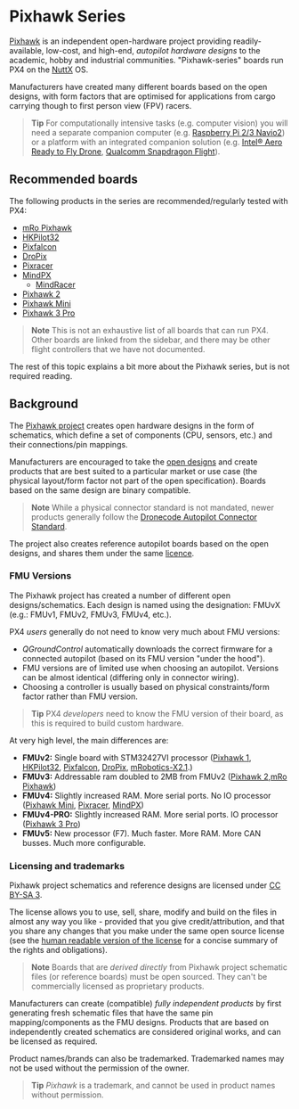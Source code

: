 # Pixhawk Series

[Pixhawk](https://pixhawk.org/) is an independent open-hardware project providing readily-available, low-cost, and high-end, *autopilot 
hardware designs* to the academic, hobby and industrial communities. "Pixhawk-series" boards run PX4 on the [NuttX](http://nuttx.org) OS. 

Manufacturers have created many different boards based on the open designs, with form factors that are optimised for applications from cargo carrying though to first person view (FPV) racers.

> **Tip** For computationally intensive tasks (e.g. computer vision) you will need a separate companion computer (e.g. [Raspberry Pi 2/3 Navio2](../flight_controller/raspberry_pi_navio2.md)) or a platform with an integrated companion solution (e.g. [Intel® Aero Ready to Fly Drone](../flight_controller/intel_aero.md), [Qualcomm Snapdragon Flight](../flight_controller/snapdragon_flight.md)).

## Recommended boards

The following products in the series are recommended/regularly tested with PX4:

* [mRo Pixhawk](../flight_controller/mro_pixhawk.md)
* [HKPilot32](../flight_controller/HKPilot32.md)
* [Pixfalcon](../flight_controller/pixfalcon.md)
* [DroPix](../flight_controller/dropix.md)
* [Pixracer](../flight_controller/pixracer.md)
* [MindPX](../flight_controller/mindpx.md)
  * [MindRacer](../flight_controller/mindracer.md)
* [Pixhawk 2](../flight_controller/pixhawk-2.md)
* [Pixhawk Mini](../flight_controller/pixhawk_mini.md)
* [Pixhawk 3 Pro](../flight_controller/pixhawk3_pro.md)

> **Note** This is not an exhaustive list of all boards that can run PX4. Other boards are linked from the sidebar, and there may be other flight controllers that we have not documented.

<!-- 

<a href="pixhawk_mini.md" title="Pixhawk Mini"><img src="../../images/pixhawk_mini_hero.jpg" width="180px" /></a> <a href="pixracer.md" title="Pixracer"><img src="../../images/pixracer_wifi.jpg" width="180px" /></a> <a href="pixhawk-2.md" title="Pixhawk 2"><img src="../../images/pixhawk2_cube_hero.jpg" width="180px" /></a> <a href="mro_pixhawk.md" title="Pixhawk 1/mRo Pixhawk"><img src="../../images/flight_controller/mro_pixhawk.jpg" width="180px" /></a> <a href="pixfalcon.md" title="Pixfalcon"><img src="../../images/flight_controller/pixfalcon_flight_controller_high.jpg" width="180px" /></a> <a href="HKPilot32.md" title="HKPilot32"><img src="../../images/flight_controller/dropix/dropix_flight_controller_hero.jpg" width="180px" /></a> <a href="dropix.md" title="Dropix"><img src="../../images/hkpilot32_flight_controller.jpg" width="180px" /></a> <a href="mindpx.md" title="MindPX"><img src="../../assets/hardware/hardware-mindpx.png" width="180px" /></a> 

-->

The rest of this topic explains a bit more about the Pixhawk series, but is not required reading.

## Background

The [Pixhawk project](https://pixhawk.org/) creates open hardware designs in the form of schematics, which define a set of components (CPU, sensors, etc.) and their connections/pin mappings. 

Manufacturers are encouraged to take the [open designs](https://github.com/PX4/Hardware#hardware) and create products that are best suited to a particular market or use case (the physical layout/form factor not part of the open specification). Boards based on the same design are binary compatible.

> **Note** While a physical connector standard is not mandated, newer products generally follow the [Dronecode Autopilot Connector Standard](https://wiki.dronecode.org/workgroup/connectors/start).

The project also creates reference autopilot boards based on the open designs, and shares them under the same [licence](#licensing-and-trademarks).

### FMU Versions

The Pixhawk project has created a number of different open designs/schematics. Each design is named using the designation: FMUvX (e.g.: FMUv1, FMUv2, FMUv3, FMUv4, etc.). 

PX4 *users* generally do not need to know very much about FMU versions:
- *QGroundControl* automatically downloads the correct firmware for a connected autopilot (based on its FMU version "under the hood").
- FMU versions are of limited use when choosing an autopilot. Versions can be almost identical (differing only in connector wiring).
- Choosing a controller is usually based on physical constraints/form factor rather than FMU version. 

> **Tip** PX4 *developers* need to know the FMU version of their board, as this is required to build custom hardware. 

At very high level, the main differences are:

- **FMUv2:** Single board with STM32427VI processor ([Pixhawk 1](../flight_controller/pixhawk.md), [HKPilot32](../flight_controller/HKPilot32.md), [Pixfalcon](../flight_controller/pixfalcon.md), [DroPix](../flight_controller/dropix.md), [mRobotics-X2.1](../flight_controller/mro_x2.1.md).)
- **FMUv3:** Addressable ram doubled to 2MB from FMUv2 ([Pixhawk 2](../flight_controller/pixhawk-2.md),[mRo Pixhawk](../flight_controller/mro_pixhawk.md))
- **FMUv4:** Slightly increased RAM. More serial ports. No IO processor ([Pixhawk Mini](../flight_controller/pixhawk_mini.md), [Pixracer](../flight_controller/pixracer.md), [MindPX](../flight_controller/mindpx.md))
- **FMUv4-PRO:** Slightly increased RAM. More serial ports. IO processor ([Pixhawk 3 Pro](../flight_controller/pixhawk3_pro.md))
- **FMUv5:** New processor (F7). Much faster. More RAM. More CAN busses. Much more configurable.

### Licensing and trademarks

Pixhawk project schematics and reference designs are licensed under [CC BY-SA 3](https://creativecommons.org/licenses/by-sa/3.0/legalcode).

The license allows you to use, sell, share, modify and build on the files in almost any way you like - provided that you give credit/attribution, and that you share any changes that you make under the same open source license (see the [human readable version of the license](https://creativecommons.org/licenses/by-sa/3.0/) for a concise summary of the rights and obligations).

> **Note** Boards that are *derived directly* from Pixhawk project schematic files (or reference boards) must be open sourced. They can't be commercially licensed as proprietary products.

Manufacturers can create (compatible) *fully independent products* by first generating fresh schematic files that have the same pin mapping/components as the FMU designs. Products that are based on independently created schematics are considered original works, and can be licensed as required.

Product names/brands can also be trademarked. Trademarked names may not be used without the permission of the owner. 

> **Tip** *Pixhawk* is a trademark, and cannot be used in product names without permission.

